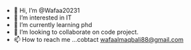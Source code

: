 - 👋 Hi, I’m @Wafaa20231
- 👀 I’m interested in IT
- 🌱 I’m currently learning phd
- 💞️ I’m looking to collaborate on code project.
- 📫 How to reach me ...cobtact wafaalmaqbali88@gmail.com

<!---
Wafaa20231/Wafaa20231 is a ✨ special ✨ repository because its `README.md` (this file) appears on your GitHub profile.
You can click the Preview link to take a look at your changes.
--->
